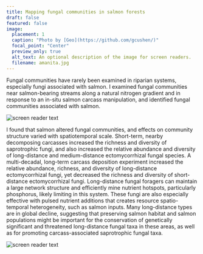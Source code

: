 ```yaml
---
title: Mapping fungal communities in salmon forests
draft: false
featured: false
image:
  placement: 1
  caption: "Photo by [Geo](https://github.com/gcushen/)"
  focal_point: "Center"
  preview_only: true
  alt_text: An optional description of the image for screen readers.
  filename: amanita.jpg
---
```

Fungal communities have rarely been examined in riparian systems, especially fungi associated with salmon. I examined fungal communities near salmon-bearing streams along a natural nitrogen gradient and in response to an in-situ salmon carcass manipulation, and identified fungal communities associated with salmon.

![screen reader text](fishforest.JPG "Sockeye salmon at Hansen Creek") 

I found that salmon altered fungal communities, and effects on community structure varied with spatiotemporal scale. Short-term, nearby decomposing carcasses increased the richness and diversity of saprotrophic fungi, and also increased the relative abundance and diversity of long-distance and medium-distance ectomycorrhizal fungal species. A multi-decadal, long-term carcass deposition experiment increased the relative abundance, richness, and diversity of long-distance ectomycorrhizal fungi, yet decreased the richness and diversity of short-distance ectomycorrhizal fungi. Long-distance fungal foragers can maintain a large network structure and efficiently mine nutrient hotspots, particularly phosphorus, likely limiting in this system. These fungi are also especially effective with pulsed nutrient additions that creates resource spatio-temporal heterogeneity, such as salmon inputs. Many long-distance types are in global decline, suggesting that preserving salmon habitat and salmon populations might be important for the conservation of genetically significant and threatened long-distance fungal taxa in these areas, as well as for promoting carcass-associated saprotrophic fungal taxa. 

![screen reader text](hansenmushroom.JPG "Mushroom sample along a transect at Hansen Creek")
